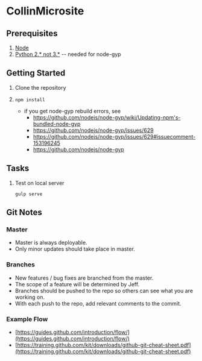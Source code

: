# CollinMicrosite

## Prerequisites

1. [Node](http://nodejs.org/)
2. [Python 2.* not 3.*](https://www.python.org/) -- needed for node-gyp

## Getting Started

1. Clone the repository

2. `npm install`
    - if you get node-gyp rebuild errors, see
      * https://github.com/nodejs/node-gyp/wiki/Updating-npm's-bundled-node-gyp
      * https://github.com/nodejs/node-gyp/issues/629
      * https://github.com/nodejs/node-gyp/issues/629#issuecomment-153196245
      * https://github.com/nodejs/node-gyp

## Tasks

1. Test on local server
	```
	gulp serve
	```

## Git Notes

### Master

- Master is always deployable.
- Only minor updates should take place in master.

### Branches

- New features / bug fixes are branched from the master.
- The scope of a feature will be determined by Jeff.
- Branches should be pushed to the repo so others can see what you are working on.
- With each push to the repo, add relevant comments to the commit.

### Example Flow
- [https://guides.github.com/introduction/flow/](https://guides.github.com/introduction/flow/)
- [https://training.github.com/kit/downloads/github-git-cheat-sheet.pdf](https://training.github.com/kit/downloads/github-git-cheat-sheet.pdf)
